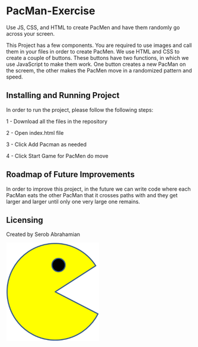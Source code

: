 # PacMan-Exercise
Use JS, CSS, and HTML to create PacMen and have them randomly go across your screen.

This Project has a few components. You are required to use images and call them in your files in order to create PacMen. We use HTML and CSS to create a couple of buttons. These buttons have two functions, in which we use JavaScript to make them work. One button creates a new PacMan on the screem, the other makes the PacMen move in a randomized pattern and speed.


## Installing and Running Project

In order to run the project, please follow the following steps:

1 - Download all the files in the repository

2 - Open index.html file

3 - Click Add Pacman as needed

4 - Click Start Game for PacMen do move

## Roadmap of Future Improvements

In order to improve this project, in the future we can write code where each PacMan eats the other PacMan that it crosses paths with and they get larger and larger until only one very large one remains.

## Licensing
Created by Serob Abrahamian

<img src= "PacMan1.png" width='250'/>
